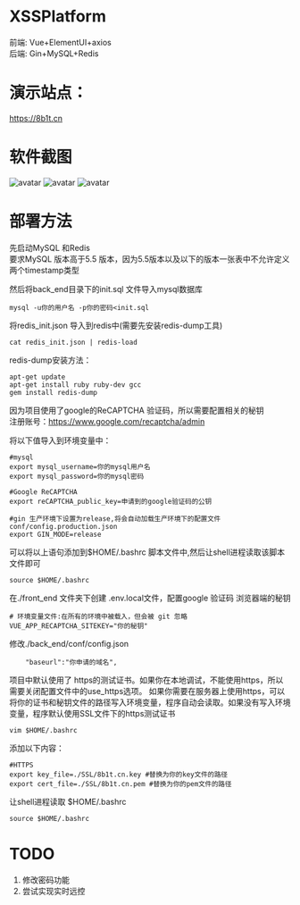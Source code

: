 # XSSPlatform

前端: Vue+ElementUI+axios  
后端: Gin+MySQL+Redis  
# 演示站点：
https://8b1t.cn
# 软件截图
![avatar](https://img-blog.csdnimg.cn/20210828180007409.png?x-oss-process=image/watermark,type_ZHJvaWRzYW5zZmFsbGJhY2s,shadow_50,text_Q1NETiBA5peg5Zyo5peg5LiN5Zyo,size_20,color_FFFFFF,t_70,g_se,x_16)
![avatar](https://img-blog.csdnimg.cn/20210828180127793.png?x-oss-process=image/watermark,type_ZHJvaWRzYW5zZmFsbGJhY2s,shadow_50,text_Q1NETiBA5peg5Zyo5peg5LiN5Zyo,size_20,color_FFFFFF,t_70,g_se,x_16)
![avatar](https://img-blog.csdnimg.cn/20210828180222750.png?x-oss-process=image/watermark,type_ZHJvaWRzYW5zZmFsbGJhY2s,shadow_50,text_Q1NETiBA5peg5Zyo5peg5LiN5Zyo,size_20,color_FFFFFF,t_70,g_se,x_16)
# 部署方法
先启动MySQL 和Redis  
要求MySQL 版本高于5.5 版本，因为5.5版本以及以下的版本一张表中不允许定义两个timestamp类型  

然后将back_end目录下的init.sql 文件导入mysql数据库  
```
mysql -u你的用户名 -p你的密码<init.sql
```
将redis_init.json 导入到redis中(需要先安装redis-dump工具)
```
cat redis_init.json | redis-load
```

redis-dump安装方法：
```
apt-get update
apt-get install ruby ruby-dev gcc
gem install redis-dump
```
因为项目使用了google的ReCAPTCHA 验证码，所以需要配置相关的秘钥  
注册账号：https://www.google.com/recaptcha/admin

将以下值导入到环境变量中：
```
#mysql  
export mysql_username=你的mysql用户名
export mysql_password=你的mysql密码  

#Google ReCAPTCHA
export reCAPTCHA_public_key=申请到的google验证码的公钥

#gin 生产环境下设置为release,将会自动加载生产环境下的配置文件 conf/config.production.json
export GIN_MODE=release
```
可以将以上语句添加到$HOME/.bashrc 脚本文件中,然后让shell进程读取该脚本文件即可
```
source $HOME/.bashrc
```
在./front_end 文件夹下创建 .env.local文件，配置google 验证码 浏览器端的秘钥
```
# 环境变量文件:在所有的环境中被载入，但会被 git 忽略
VUE_APP_RECAPTCHA_SITEKEY="你的秘钥"
```
修改./back_end/conf/config.json 
```
    "baseurl":"你申请的域名",
```
项目中默认使用了 https的测试证书。如果你在本地调试，不能使用https，所以需要关闭配置文件中的use_https选项。
如果你需要在服务器上使用https，可以将你的证书和秘钥文件的路径写入环境变量，程序自动会读取。如果没有写入环境变量，程序默认使用SSL文件下的https测试证书
```
vim $HOME/.bashrc
```
添加以下内容： 
```
#HTTPS
export key_file=./SSL/8b1t.cn.key #替换为你的key文件的路径
export cert_file=./SSL/8b1t.cn.pem #替换为你的pem文件的路径
```
让shell进程读取 $HOME/.bashrc
```
source $HOME/.bashrc
```

# TODO
1. 修改密码功能
2. 尝试实现实时远控